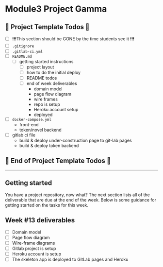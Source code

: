 # Module3 Project Gamma

## 🚧 Project Template Todos 🚧
- [ ] ❗❗❗This section should be GONE by the time students see it ❗❗❗
- [ ] `.gitignore`
- [ ] `.gitlab-ci.yml`
- [ ] `README.md`
  - [ ] getting started instructions
    - [ ] project layout
    - [ ] how to do the initial deploy
    - [ ] README todos
    - [ ] end of week deliverables
      - domain model
      - page flow diagram
      - wire frames
      - repo is setup
      - Heroku account setup
      - deployed
- [ ] `docker-compose.yml`
  - front-end
  - token/novel backend
- [ ] gitlab ci file
  - build & deploy under-construction page to git-lab pages
  - build & deploy token backend

## 🚧 End of Project Template Todos 🚧
---

## Getting started

You have a project repository, now what? The next section lists all of the deliverable that are due at the end of the week. Below is some guidance for getting started on the tasks for this week.

## Week #13 deliverables
- [ ] Domain model
- [ ] Page flow diagram
- [ ] Wire-frame diagrams
- [ ] Gitlab project is setup
- [ ] Heroku account is setup
- [ ] The skeleton app is deployed to GitLab pages and Heroku
